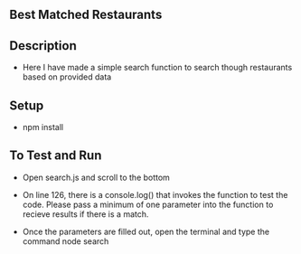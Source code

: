 ## Best Matched Restaurants

## Description

- Here I have made a simple search function to search though restaurants based on provided data

## Setup

- npm install

## To Test and Run

- Open search.js and scroll to the bottom

- On line 126, there is a console.log() that invokes the function to test the code. Please pass a minimum of one parameter into the function to recieve results if there is a match.

- Once the parameters are filled out, open the terminal and type the command node search
